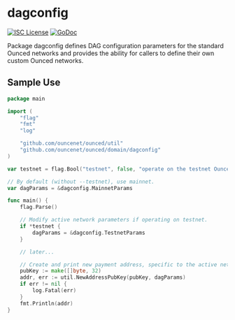 dagconfig
========

[![ISC License](http://img.shields.io/badge/license-ISC-blue.svg)](https://choosealicense.com/licenses/isc/)
[![GoDoc](https://img.shields.io/badge/godoc-reference-blue.svg)](http://godoc.org/github.com/ouncenet/ounced/dagconfig)

Package dagconfig defines DAG configuration parameters for the standard
Ounced networks and provides the ability for callers to define their own custom
Ounced networks.

## Sample Use

```Go
package main

import (
	"flag"
	"fmt"
	"log"

	"github.com/ouncenet/ounced/util"
	"github.com/ouncenet/ounced/domain/dagconfig"
)

var testnet = flag.Bool("testnet", false, "operate on the testnet Ounce network")

// By default (without --testnet), use mainnet.
var dagParams = &dagconfig.MainnetParams

func main() {
	flag.Parse()

	// Modify active network parameters if operating on testnet.
	if *testnet {
		dagParams = &dagconfig.TestnetParams
	}

	// later...

	// Create and print new payment address, specific to the active network.
	pubKey := make([]byte, 32)
	addr, err := util.NewAddressPubKey(pubKey, dagParams)
	if err != nil {
		log.Fatal(err)
	}
	fmt.Println(addr)
}
```
